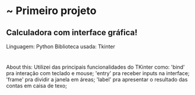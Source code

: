 # ~ Primeiro projeto

## Calculadora com interface gráfica!
  Linguagem: Python
  Biblioteca usada: Tkinter
#
About this:
Utilizei das principais funcionalidades do TKinter como: 
'bind' pra interação com teclado e mouse; 
'entry' pra receber inputs na interface;
'frame' pra dividir a janela em áreas;
'label' pra apresentar o resultado das contas em caisa de texo;
